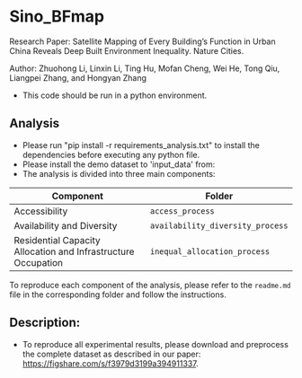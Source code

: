 # Sino_BFmap
Research Paper: Satellite Mapping of Every Building’s Function in Urban China Reveals Deep Built Environment Inequality. Nature Cities.   

Author: Zhuohong Li, Linxin Li, Ting Hu, Mofan Cheng, Wei He, Tong Qiu, Liangpei Zhang, and Hongyan Zhang  

* This code should be run in a python environment.

## Analysis
* Please run "pip install -r requirements_analysis.txt" to install the dependencies before executing any python file.
* Please install the demo dataset to 'input_data' from:
* The analysis is divided into three main components:

| Component                                                         | Folder                          |
|-------------------------------------------------------------------|---------------------------------|
| Accessibility                                                  | `access_process`               |
| Availability and Diversity                                     | `availability_diversity_process` |
| Residential Capacity Allocation and Infrastructure Occupation | `inequal_allocation_process`   |

To reproduce each component of the analysis, please refer to the `readme.md` file in the corresponding folder and follow the instructions.


## Description: 
* To reproduce all experimental results, please download and preprocess the complete dataset as described in our paper: https://figshare.com/s/f3979d3199a394911337.

